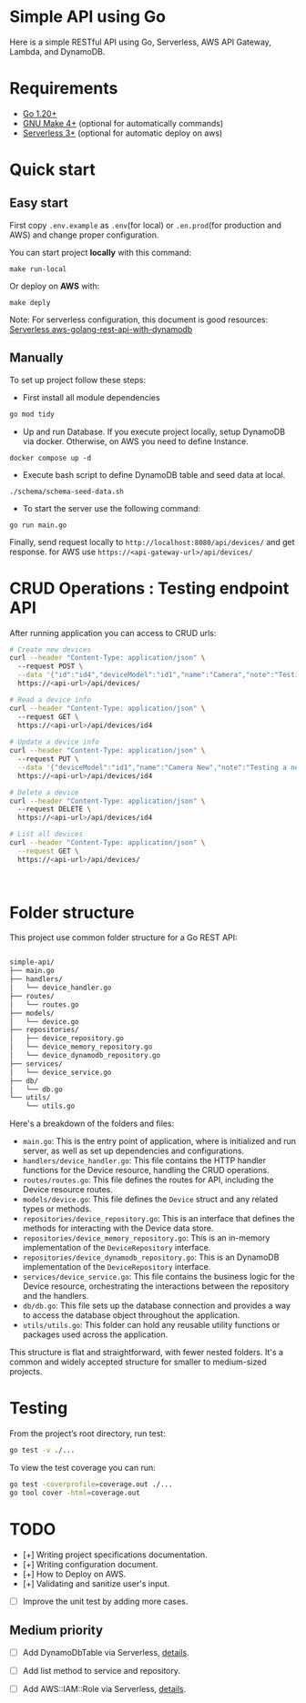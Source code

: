 # Simple API using Go
Here is a simple RESTful API using Go, Serverless, AWS API Gateway, Lambda, and DynamoDB.

# Requirements
- [Go 1.20+](https://go.dev/doc/install) 
- [GNU Make 4+](https://www.gnu.org/software/make/) (optional for automatically commands)
- [Serverless 3+](https://www.serverless.com/framework/docs-getting-started) (optional for automatic deploy on aws)

# Quick start 
## Easy start
First copy `.env.example` as `.env`(for local) or `.en.prod`(for production and AWS) and change proper configuration.

You can start project **locally** with this command:
```
make run-local
```

Or deploy on **AWS** with:
``` 
make deply
```
Note: For serverless configuration, this document is good resources: [Serverless aws-golang-rest-api-with-dynamodb](https://github.com/serverless/examples/blob/v3/aws-golang-rest-api-with-dynamodb/serverless.yml)

## Manually
To set up project follow these steps:

- First install all module dependencies
```bash 
go mod tidy
```

- Up and run Database. If you execute project locally, setup DynamoDB via docker. Otherwise, on AWS you need to define Instance.
```
docker compose up -d
```

- Execute bash script to define DynamoDB table and seed data at local.
```
./schema/schema-seed-data.sh
```

- To start the server use the following command:
```
go run main.go
```
Finally,  send request locally to  `http://localhost:8080/api/devices/` and get response. for AWS use `https://<api-gateway-url>/api/devices/`

# CRUD Operations : Testing endpoint API
After running application you can access to CRUD urls:

```bash
# Create new devices
curl --header "Content-Type: application/json" \               
  --request POST \
  --data '{"id":"id4","deviceModel":"id1","name":"Camera","note":"Testing a camera","serial":"A020000103"}' \
  https://<api-url>/api/devices/

# Read a device info
curl --header "Content-Type: application/json" \               
  --request GET \
  https://<api-url>/api/devices/id4
  
# Update a device info
curl --header "Content-Type: application/json" \               
  --request PUT \
  --data '{"deviceModel":"id1","name":"Camera New","note":"Testing a new camera","serial":"A020000103"}' \
  https://<api-url>/api/devices/id4

# Delete a device
curl --header "Content-Type: application/json" \               
  --request DELETE \
  https://<api-url>/api/devices/id4

# List all devices
curl --header "Content-Type: application/json" \
  --request GET \
  https://<api-url>/api/devices/

  
```


# Folder structure
This project use common folder structure for a Go REST API:

```bash

simple-api/
├── main.go
├── handlers/
│   └── device_handler.go
├── routes/
│   └── routes.go
├── models/
│   └── device.go
├── repositories/
│   ├── device_repository.go
│   └── device_memory_repository.go
│   └── device_dynamodb_repository.go
├── services/
│   └── device_service.go
├── db/
│   └── db.go
└── utils/
    └── utils.go
```
Here's a breakdown of the folders and files:

- `main.go`: This is the entry point of application, where is initialized and run server, as well as set up dependencies and configurations.
- `handlers/device_handler.go`: This file contains the HTTP handler functions for the Device resource, handling the CRUD operations.
- `routes/routes.go`: This file defines the routes for API, including the Device resource routes.
- `models/device.go`: This file defines the `Device` struct and any related types or methods.
- `repositories/device_repository.go`: This is an interface that defines the methods for interacting with the Device data store.
- `repositories/device_memory_repository.go`: This is an in-memory implementation of the `DeviceRepository` interface.
- `repositories/device_dynamodb_repository.go`: This is an DynamoDB implementation of the `DeviceRepository` interface.
- `services/device_service.go`: This file contains the business logic for the Device resource, orchestrating the interactions between the repository and the handlers.
- `db/db.go`: This file sets up the database connection and provides a way to access the database object throughout the application.
- `utils/utils.go`: This folder can hold any reusable utility functions or packages used across the application.

This structure is flat and straightforward, with fewer nested folders. It's a common and widely accepted structure for smaller to medium-sized projects.

# Testing
From the project’s root directory, run test:
```bash
go test -v ./...

```

To view the test coverage you can run:
```bash
go test -coverprofile=coverage.out ./...
go tool cover -html=coverage.out 
```

# TODO
- [+] Writing project specifications documentation.
- [+] Writing configuration document. 
- [+] How to Deploy on AWS.
- [+] Validating and sanitize user's input.
- [ ] Improve the unit test  by adding more cases.

## Medium priority 
- [ ] Add DynamoDbTable via Serverless, [details](https://github.com/serverless/examples/blob/22865199326008b9f863cb1ad28bfdddae9a7473/aws-node-http-api-typescript-dynamodb/serverless.yml).
- [ ] Add list method to service and repository.
- [ ] Add AWS::IAM::Role via Serverless, [details](https://github.com/serverless/examples/blob/22865199326008b9f863cb1ad28bfdddae9a7473/aws-node-graphql-and-rds/resource/LambdaRole.yml).

 
